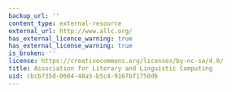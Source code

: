 ```yaml
---
backup_url: ''
content_type: external-resource
external_url: http://www.allc.org/
has_external_licence_warning: true
has_external_license_warning: true
is_broken: ''
license: https://creativecommons.org/licenses/by-nc-sa/4.0/
title: Association for Literary and Linguistic Computing
uid: cbcb735d-0604-48a5-b5c4-9167bf1750d6
---
```

